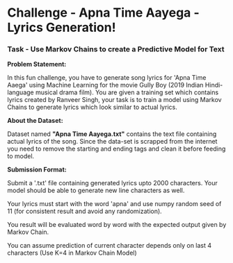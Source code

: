 # Challenge - Apna Time Aayega - Lyrics Generation!
### Task - Use Markov Chains to create a Predictive Model for Text

**Problem Statement:**

In this fun challenge, you have to generate song lyrics for 'Apna Time Aaega' using Machine Learning for the movie Gully Boy (2019 Indian Hindi-language musical drama film). You are given a training set which contains lyrics created by Ranveer Singh, your task is to train a model using Markov Chains to generate lyrics which look similar to actual lyrics.

**About the Dataset:**

Dataset named **"Apna Time Aayega.txt"** contains the text file containing actual lyrics of the song. Since the data-set is scrapped from the internet you need to remove the starting and ending tags and clean it before feeding to model.

**Submission Format:**

Submit a '.txt' file containing generated lyrics upto 2000 characters. Your model should be able to generate new line characters as well.

Your lyrics must start with the word 'apna' and use numpy random seed of 11 (for consistent result and avoid any randomization).

You result will be evaluated word by word with the expected output given by Markov Chain.

You can assume prediction of current character depends only on last 4 characters (Use K=4 in Markov Chain Model)

